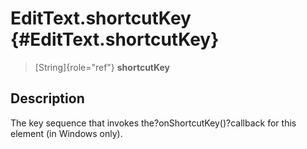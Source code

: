 EditText.shortcutKey {#EditText.shortcutKey}
====================

> [String]{role="ref"} **shortcutKey**

Description
-----------

The key sequence that invokes the?onShortcutKey()?callback for this
element (in Windows only).
